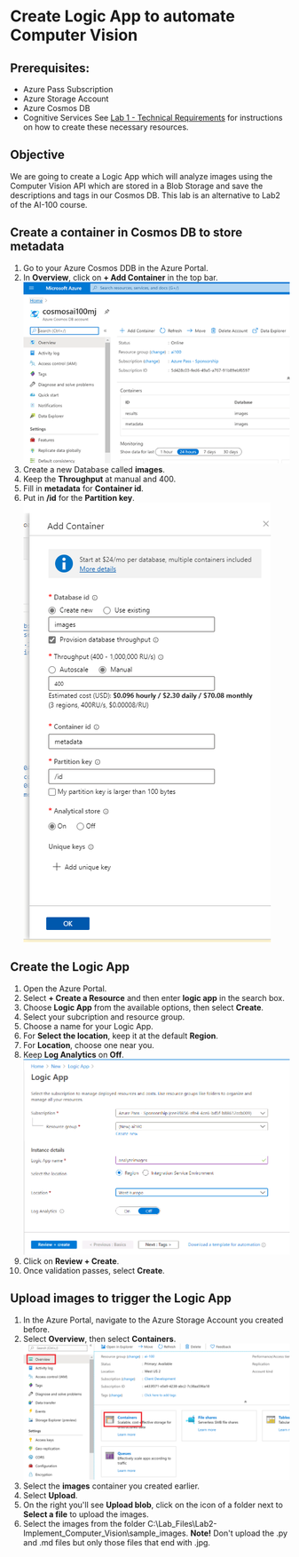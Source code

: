 # Create Logic App to automate Computer Vision

## Prerequisites:
- Azure Pass Subscription
- Azure Storage Account
- Azure Cosmos DB
- Cognitive Services
See [Lab 1 - Technical Requirements](https://github.com/MicrosoftLearning/AI-100-Design-Implement-Azure-AISol/blob/master/Lab1-Technical_Requirements/02-Technical_Requirements.md) for instructions on how to create these necessary resources. 

## Objective
We are going to create a Logic App which will analyze images using the Computer Vision API which are stored in a Blob Storage and save the descriptions and tags in our Cosmos DB. This lab is an alternative to Lab2 of the AI-100 course. 

## Create a container in Cosmos DB to store metadata
1. Go to your Azure Cosmos DDB in the Azure Portal.
2. In **Overview**, click on **+ Add Container** in the top bar. 
![alt text](https://github.com/madiepev/Tutorials/blob/main/images/addcontainercosmosdb.png?raw=true)
3. Create a new Database called **images**. 
4. Keep the **Throughput** at manual and 400. 
5. Fill in **metadata** for **Container id**. 
6. Put in **/id** for the **Partition key**. 
![alt text](https://github.com/madiepev/Tutorials/blob/main/images/createcontainercosmosdb.PNG?raw=true)

## Create the Logic App
1. Open the Azure Portal.
2. Select **+ Create a Resource** and then enter **logic app** in the search box. 
3. Choose **Logic App** from the available options, then select **Create**. 
4. Select your subcription and resource group. 
6. Choose a name for your Logic App.
7. For **Select the location**, keep it at the default **Region**.
8. For **Location**, choose one near you. 
9. Keep **Log Analytics** on **Off**. 
![alt text](https://github.com/madiepev/Tutorials/blob/main/images/logicappcreation.PNG?raw=true)
10. Click on **Review + Create**. 
11. Once validation passes, select **Create**.

## Upload images to trigger the Logic App
1. In the Azure Portal, navigate to the Azure Storage Account you created before.
2. Select **Overview**, then select **Containers**. 
![alt text](https://github.com/madiepev/Tutorials/blob/main/images/lab01-storageaccountcontainers.png?raw=true)
3. Select the **images** container you created earlier. 
4. Select **Upload**. 
5. On the right you'll see **Upload blob**, click on the icon of a folder next to **Select a file** to upload the images.
6. Select the images from the folder C:\Lab_Files\Lab2-Implement_Computer_Vision\sample_images. **Note!** Don't upload the .py and .md files but only those files that end with .jpg. 
